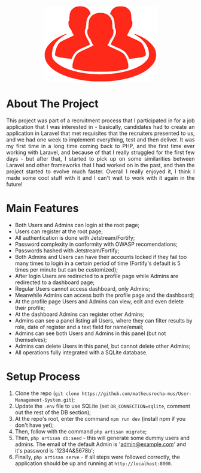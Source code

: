 <p align="center"><img src="public/img/ums-logo.png" width="300" alt="Logo"></p>

# About The Project

<div style="text-align: justify">
This project was part of a recruitment process that I participated in for a job application that I was interested in - basically, candidates had to create an application in Laravel that met requisites that the recruiters presented to us, and we had one week to implement everything, test and then deliver. It was my first time in a long time coming back to PHP, and the first time ever working with Laravel, and because of that I really struggled for the first few days - but after that, I started to pick up on some similarities between Laravel and other frameworks that I had worked on in the past, and then the project started to evolve much faster. Overall I really enjoyed it, I think I made some cool stuff with it and I can't wait to work with it again in the future!
</div>

# Main Features

- Both Users and Admins can login at the root page;
- Users can register at the root page;
- All authentication is done with Jetstream/Fortify;
- Password complexity in conformity with OWASP recomendations;
- Passwords hashed with Jetstream/Fortify;
- Both Admins and Users can have their accounts locked if they fail too many times to login in a certain period of time (Fortify's default is 5 times per minute but can be customized);
- After login Users are redirected to a profile page while Admins are redirected to a dashboard page;
- Regular Users cannot access dashboard, only Admins;
- Meanwhile Admins can access both the profile page and the dashboard;
- At the profile page Users and Admins can view, edit and even delete their profile;
- At the dashboard Admins can register other Admins;
- Admins can see a panel listing all Users, where they can filter results by role, date of register and a text field for name/email;
- Admins can see both Users and Admins in this panel (but not themselves);
- Admins can delete Users in this panel, but cannot delete other Admins;
- All operations fully integrated with a SQLite database.

# Setup Process
1. Clone the repo (`git clone https://github.com/matheusrocha-mus/User-Management-System.git`);
2. Update the `.env` file to use SQLite (set `DB_CONNECTION=sqlite`, comment out the rest of the DB section);
3. At the repo's root, enter the command `npm run dev` (install npm if you don't have yet);
4. Then, follow with the command `php artisan migrate`;
5. Then, `php artisan db:seed` - this will generate some dummy users and admins. The email of the default Admin is 'admin@example.com' and it's password is '1234A&5678b';
6. Finally, `php artisan serve` - if all steps were followed correctly, the application should be up and running at `http://localhost:8000`.
